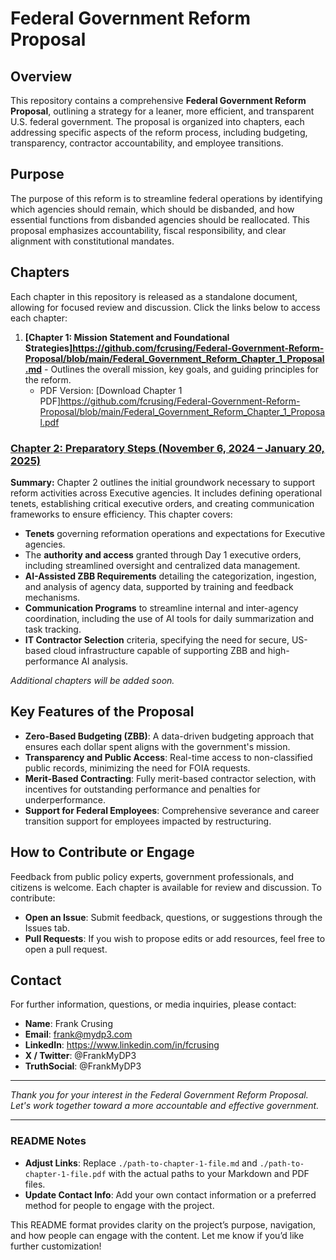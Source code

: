 # Federal Government Reform Proposal

## Overview
This repository contains a comprehensive **Federal Government Reform Proposal**, outlining a strategy for a leaner, more efficient, and transparent U.S. federal government. The proposal is organized into chapters, each addressing specific aspects of the reform process, including budgeting, transparency, contractor accountability, and employee transitions.

## Purpose
The purpose of this reform is to streamline federal operations by identifying which agencies should remain, which should be disbanded, and how essential functions from disbanded agencies should be reallocated. This proposal emphasizes accountability, fiscal responsibility, and clear alignment with constitutional mandates.

## Chapters
Each chapter in this repository is released as a standalone document, allowing for focused review and discussion. Click the links below to access each chapter:

1. **[Chapter 1: Mission Statement and Foundational Strategies]https://github.com/fcrusing/Federal-Government-Reform-Proposal/blob/main/Federal_Government_Reform_Chapter_1_Proposal.md** - Outlines the overall mission, key goals, and guiding principles for the reform.
   - PDF Version: [Download Chapter 1 PDF]https://github.com/fcrusing/Federal-Government-Reform-Proposal/blob/main/Federal_Government_Reform_Chapter_1_Proposal.pdf

### [Chapter 2: Preparatory Steps (November 6, 2024 – January 20, 2025)](./Federal_Government_Reform_Chapter_2_Preparatory_Steps.md)
**Summary:** Chapter 2 outlines the initial groundwork necessary to support reform activities across Executive agencies. It includes defining operational tenets, establishing critical executive orders, and creating communication frameworks to ensure efficiency. This chapter covers:
- **Tenets** governing reformation operations and expectations for Executive agencies.
- The **authority and access** granted through Day 1 executive orders, including streamlined oversight and centralized data management.
- **AI-Assisted ZBB Requirements** detailing the categorization, ingestion, and analysis of agency data, supported by training and feedback mechanisms.
- **Communication Programs** to streamline internal and inter-agency coordination, including the use of AI tools for daily summarization and task tracking.
- **IT Contractor Selection** criteria, specifying the need for secure, US-based cloud infrastructure capable of supporting ZBB and high-performance AI analysis.


*Additional chapters will be added soon.*

## Key Features of the Proposal
- **Zero-Based Budgeting (ZBB)**: A data-driven budgeting approach that ensures each dollar spent aligns with the government's mission.
- **Transparency and Public Access**: Real-time access to non-classified public records, minimizing the need for FOIA requests.
- **Merit-Based Contracting**: Fully merit-based contractor selection, with incentives for outstanding performance and penalties for underperformance.
- **Support for Federal Employees**: Comprehensive severance and career transition support for employees impacted by restructuring.

## How to Contribute or Engage
Feedback from public policy experts, government professionals, and citizens is welcome. Each chapter is available for review and discussion. To contribute:
- **Open an Issue**: Submit feedback, questions, or suggestions through the Issues tab.
- **Pull Requests**: If you wish to propose edits or add resources, feel free to open a pull request.

## Contact
For further information, questions, or media inquiries, please contact:

- **Name**: Frank Crusing
- **Email**: frank@mydp3.com
- **LinkedIn**: https://www.linkedin.com/in/fcrusing
- **X / Twitter**: @FrankMyDP3
- **TruthSocial**: @FrankMyDP3
---

*Thank you for your interest in the Federal Government Reform Proposal. Let's work together toward a more accountable and effective government.*

---

### **README Notes**

- **Adjust Links**: Replace `./path-to-chapter-1-file.md` and `./path-to-chapter-1-file.pdf` with the actual paths to your Markdown and PDF files.
- **Update Contact Info**: Add your own contact information or a preferred method for people to engage with the project.

This README format provides clarity on the project’s purpose, navigation, and how people can engage with the content. Let me know if you’d like further customization!
